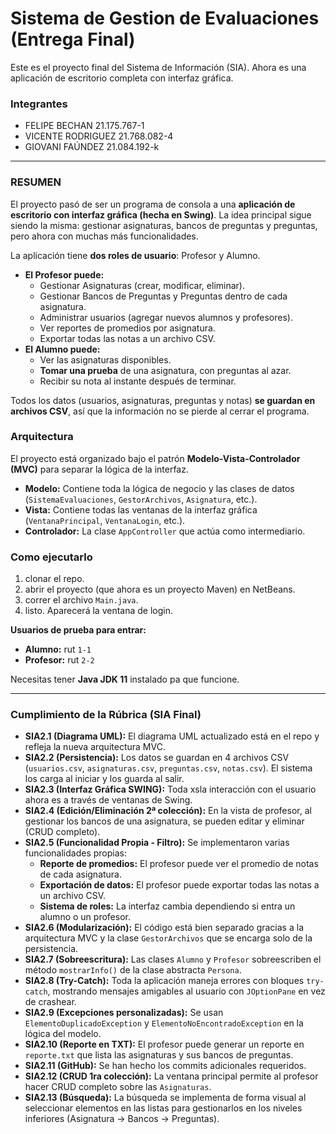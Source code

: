 # Sistema de Gestion de Evaluaciones (Entrega Final)

Este es el proyecto final del Sistema de Información (SIA). Ahora es una aplicación de escritorio completa con interfaz gráfica.

### Integrantes


*   FELIPE BECHAN 21.175.767-1
*   VICENTE RODRIGUEZ 21.768.082-4
*   GIOVANI FAÚNDEZ 21.084.192-k

---

### RESUMEN

El proyecto pasó de ser un programa de consola a una **aplicación de escritorio con interfaz gráfica (hecha en Swing)**. La idea principal sigue siendo la misma: gestionar asignaturas, bancos de preguntas y preguntas, pero ahora con muchas más funcionalidades.

La aplicación tiene **dos roles de usuario**: Profesor y Alumno.

*   **El Profesor puede:**
    *   Gestionar Asignaturas (crear, modificar, eliminar).
    *   Gestionar Bancos de Preguntas y Preguntas dentro de cada asignatura.
    *   Administrar usuarios (agregar nuevos alumnos y profesores).
    *   Ver reportes de promedios por asignatura.
    *   Exportar todas las notas a un archivo CSV.
*   **El Alumno puede:**
    *   Ver las asignaturas disponibles.
    *   **Tomar una prueba** de una asignatura, con preguntas al azar.
    *   Recibir su nota al instante después de terminar.

Todos los datos (usuarios, asignaturas, preguntas y notas) **se guardan en archivos CSV**, así que la información no se pierde al cerrar el programa.

### Arquitectura

El proyecto está organizado bajo el patrón **Modelo-Vista-Controlador (MVC)** para separar la lógica de la interfaz.

*   **Modelo:** Contiene toda la lógica de negocio y las clases de datos (`SistemaEvaluaciones`, `GestorArchivos`, `Asignatura`, etc.).
*   **Vista:** Contiene todas las ventanas de la interfaz gráfica (`VentanaPrincipal`, `VentanaLogin`, etc.).
*   **Controlador:** La clase `AppController` que actúa como intermediario.

### Como ejecutarlo

1.  clonar el repo.
2.  abrir el proyecto (que ahora es un proyecto Maven) en NetBeans.
3.  correr el archivo `Main.java`.
4.  listo. Aparecerá la ventana de login.

**Usuarios de prueba para entrar:**
*   **Alumno:** rut `1-1`
*   **Profesor:** rut `2-2`

Necesitas tener **Java JDK 11** instalado pa que funcione.

---

### Cumplimiento de la Rúbrica (SIA Final)

*   **SIA2.1 (Diagrama UML):** El diagrama UML actualizado está en el repo y refleja la nueva arquitectura MVC.
*   **SIA2.2 (Persistencia):** Los datos se guardan en 4 archivos CSV (`usuarios.csv`, `asignaturas.csv`, `preguntas.csv`, `notas.csv`). El sistema los carga al iniciar y los guarda al salir.
*   **SIA2.3 (Interfaz Gráfica SWING):** Toda xsla interacción con el usuario ahora es a través de ventanas de Swing.
*   **SIA2.4 (Edición/Eliminación 2ª colección):** En la vista de profesor, al gestionar los bancos de una asignatura, se pueden editar y eliminar (CRUD completo).
*   **SIA2.5 (Funcionalidad Propia - Filtro):** Se implementaron varias funcionalidades propias:
    *   **Reporte de promedios:** El profesor puede ver el promedio de notas de cada asignatura.
    *   **Exportación de datos:** El profesor puede exportar todas las notas a un archivo CSV.
    *   **Sistema de roles:** La interfaz cambia dependiendo si entra un alumno o un profesor.
*   **SIA2.6 (Modularización):** El código está bien separado gracias a la arquitectura MVC y la clase `GestorArchivos` que se encarga solo de la persistencia.
*   **SIA2.7 (Sobreescritura):** Las clases `Alumno` y `Profesor` sobreescriben el método `mostrarInfo()` de la clase abstracta `Persona`.
*   **SIA2.8 (Try-Catch):** Toda la aplicación maneja errores con bloques `try-catch`, mostrando mensajes amigables al usuario con `JOptionPane` en vez de crashear.
*   **SIA2.9 (Excepciones personalizadas):** Se usan `ElementoDuplicadoException` y `ElementoNoEncontradoException` en la lógica del modelo.
*   **SIA2.10 (Reporte en TXT):** El profesor puede generar un reporte en `reporte.txt` que lista las asignaturas y sus bancos de preguntas.
*   **SIA2.11 (GitHub):** Se han hecho los commits adicionales requeridos.
*   **SIA2.12 (CRUD 1ra colección):** La ventana principal permite al profesor hacer CRUD completo sobre las `Asignaturas`.
*   **SIA2.13 (Búsqueda):** La búsqueda se implementa de forma visual al seleccionar elementos en las listas para gestionarlos en los niveles inferiores (Asignatura -> Bancos -> Preguntas).

